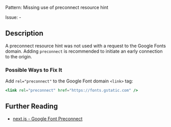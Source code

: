 Pattern: Missing use of preconnect resource hint

Issue: -

## Description

A preconnect resource hint was not used with a request to the Google Fonts domain. Adding `preconnect` is recommended to initiate an early connection to the origin.

### Possible Ways to Fix It

Add `rel="preconnect"` to the Google Font domain `<link>` tag:

```jsx
<link rel="preconnect" href="https://fonts.gstatic.com" />
```

## Further Reading

* [next.js - Google Font Preconnect](https://nextjs.org/docs/messages/google-font-preconnect)